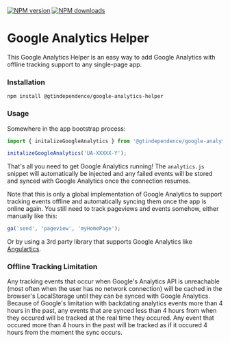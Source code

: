 [![NPM version](https://img.shields.io/npm/v/@gtindependence/google-analytics-helper.svg)](https://npmjs.org/package/@gtindependence/google-analytics-helper) [![NPM downloads](https://img.shields.io/npm/dm/@gtindependence/google-analytics-helper.svg)](https://npmjs.org/package/@gtindependence/google-analytics-helper)

# Google Analytics Helper

This Google Analytics Helper is an easy way to add Google Analytics with offline tracking support to any single-page app.

### Installation
```
npm install @gtindependence/google-analytics-helper
```

### Usage
Somewhere in the app bootstrap process:
```typescript
import { initalizeGoogleAnalytics } from '@gtindependence/google-analytics-helper';

initalizeGoogleAnalytics('UA-XXXXX-Y');
```

That's all you need to get Google Analytics running! The `analytics.js` snippet will automatically be injected and any failed events will be stored and synced with Google Analytics once the connection resumes.

Note that this is only a global implementation of Google Analytics to support tracking events offline and automatically syncing them once the app is online again. You still need to track pageviews and events somehow, either manually like this:
```typescript
ga('send', 'pageview', 'myHomePage');
```
Or by using a 3rd party library that supports Google Analytics like [Angulartics](https://github.com/angulartics/angulartics2).

### Offline Tracking Limitation
Any tracking events that occur when Google's Analytics API is unreachable (most often when the user has no network connection) will be cached in the browser's LocalStorage until they can be synced with Google Analytics. Because of Google's limitation with backdating analytics events more than 4 hours in the past, any events that are synced less than 4 hours from when they occured will be tracked at the real time they occured. Any event that occured more than 4 hours in the past will be tracked as if it occured 4 hours from the moment the sync occurs.
